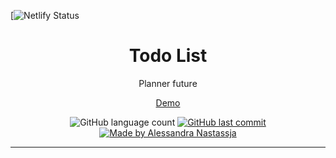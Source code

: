 [![Netlify Status]()

<h1 align="center">
  Todo List
</h1>
<p align="center">Planner future</p>
<p align="center">
  <a href="" target="_black">Demo</a>
</p>
<p align="center">
  <img alt="GitHub language count" src="https://github.com/Alessandra-Nastassja/planner-future?color=%231E6F9F">
  <a href="https://github.com/Alessandra-Nastassja/planner-future/commits/master">
    <img alt="GitHub last commit" src="https://github.com/Alessandra-Nastassja/planner-future?color=%231E6F9F">
  </a>
  <a href="https://www.linkedin.com/in/alessandra-nastassja/">
    <img alt="Made by Alessandra Nastassja" src="https://img.shields.io/badge/made%20by-AlessandraNastassja-%231E6F9F">
  </a>
</p>

****